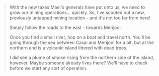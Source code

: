 > With the new taxes Mael's generals have put onto us, we need to grow our mining operations... quickly. So, I've scouted out a new, previously untapped mining location - and it's not too far from here!
> 
> Simply follow the roads to the east - towards Merijool.
> 
> Once you find a small river, hop on a boat and travel north. You'll be going through the sea between Casai and Merijool for a bit, but at the northern end is a volcanic island littered with dead trees.
> 
> I did see a plume of smoke rising from the northern side of the island, however. Maybe someone already lives there? We'll have to check before we start any sort of operation.